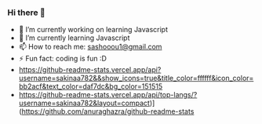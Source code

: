 ### Hi there 👋

- 🔭 I’m currently working on learning Javascript
- 🌱 I’m currently learning Javascript
- 📫 How to reach me: sashooou1@gmail.com
- ⚡ Fun fact: coding is fun :D
- https://github-readme-stats.vercel.app/api?username=sakinaa782&&show_icons=true&title_color=ffffff&icon_color=bb2acf&text_color=daf7dc&bg_color=151515
- https://github-readme-stats.vercel.app/api/top-langs/?username=sakinaa782&layout=compact)](https://github.com/anuraghazra/github-readme-stats
